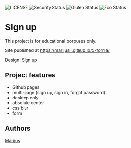 ![LICENSE](https://img.shields.io/badge/license-MIT-blue.svg?style=flat-square)
![Security Status](https://img.shields.io/security-headers?label=Security&url=https%3A%2F%2Fgithub.com&style=flat-square)
![Gluten Status](https://img.shields.io/badge/Gluten-Free-green.svg)
![Eco Status](https://img.shields.io/badge/ECO-Friendly-green.svg)

# Sign up


This project is for educational porpuses only.

Site published at https://marijusil.github.io/5-forma/

Design: [Sign up](https://cdn.discordapp.com/attachments/648536139677958156/648860801997996052/day1dr.png)

## Project features

- Github pages
- multi-page (sign up, sign in, forgot password)
- desktop only
- absolute center
- css blur
- form

## Authors

[Marijus](https://github.com/marijusIL)